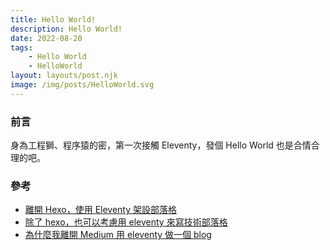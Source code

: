 ```yaml
---
title: Hello World!
description: Hello World!
date: 2022-08-20
tags:
    - Hello World
    - HelloWorld
layout: layouts/post.njk
image: /img/posts/HelloWorld.svg
---
```


### 前言
身為工程獅、程序猿的密，第一次接觸 Eleventy，發個 Hello World 也是合情合理的吧。 

### 參考
* [離開 Hexo，使用 Eleventy 架設部落格](https://frannn.dev/posts/82901432/)
* [除了 hexo，也可以考慮用 eleventy 來寫技術部落格](https://blog.huli.tw/2021/08/22/eleventy-over-hexo/)
* [為什麼我離開 Medium 用 eleventy 做一個 blog](https://jason-memo.dev/posts/why-i-leave-medium-and-build-blog-with-eleventy/)